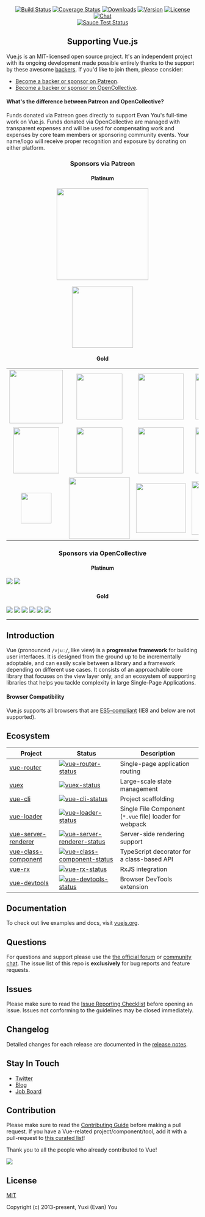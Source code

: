 <p align="center"><a href="https://vuejs.org" target="_blank"></a></p>

<p align="center">
  <a href="https://circleci.com/gh/vuejs/vue/tree/dev"><img src="https://img.shields.io/circleci/project/vuejs/vue/dev.svg" alt="Build Status"></a>
  <a href="https://codecov.io/github/vuejs/vue?branch=dev"><img src="https://img.shields.io/codecov/c/github/vuejs/vue/dev.svg" alt="Coverage Status"></a>
  <a href="https://www.npmjs.com/package/vue"><img src="https://img.shields.io/npm/dm/vue.svg" alt="Downloads"></a>
  <a href="https://www.npmjs.com/package/vue"><img src="https://img.shields.io/npm/v/vue.svg" alt="Version"></a>
  <a href="https://www.npmjs.com/package/vue"><img src="https://img.shields.io/npm/l/vue.svg" alt="License"></a>
  <a href="https://chat.vuejs.org/"><img src="https://img.shields.io/badge/chat-on%20discord-7289da.svg" alt="Chat">
  <br>
  <a href="https://saucelabs.com/u/vuejs"><img src="https://saucelabs.com/browser-matrix/vuejs.svg" alt="Sauce Test Status"></a>
</p>

<h2 align="center">Supporting Vue.js</h2>

Vue.js is an MIT-licensed open source project. It's an independent project with its ongoing development made possible entirely thanks to the support by these awesome [backers](https://github.com/vuejs/vue/blob/dev/BACKERS.md). If you'd like to join them, please consider:

- [Become a backer or sponsor on Patreon](https://www.patreon.com/evanyou).
- [Become a backer or sponsor on OpenCollective](https://opencollective.com/vuejs).

#### What's the difference between Patreon and OpenCollective?

Funds donated via Patreon goes directly to support Evan You's full-time work on Vue.js. Funds donated via OpenCollective are managed with transparent expenses and will be used for compensating work and expenses by core team members or sponsoring community events. Your name/logo will receive proper recognition and exposure by donating on either platform.

<h3 align="center">Sponsors via Patreon</h3>

<h4 align="center">Platinum</h4>

<p align="center">
  <a href="https://stdlib.com">
    <img width="240px" src="https://raw.githubusercontent.com/vuejs/vuejs.org/master/themes/vue/source/images/stdlib.png">
  </a>
  <br><br>
  <a href="https://xiaozhuanlan.com">
    <img width="160px" src="https://raw.githubusercontent.com/vuejs/cn.vuejs.org/master/themes/vue/source/images/xiaozhuanlan.png">
  </a>
</p>

<h4 align="center">Gold</h4>

<table>
  <tbody>
    <tr>
      <td align="center" valign="middle">
        <a href="https://deepstreamhub.com" target="_blank">
          <img width="140px" src="https://raw.githubusercontent.com/vuejs/vuejs.org/master/themes/vue/source/images/deepstream.png">
        </a>
      </td>
      <td align="center" valign="middle">
        <a href="https://jsfiddle.net/">
          <img width="120px" src="https://raw.githubusercontent.com/vuejs/vuejs.org/master/themes/vue/source/images/jsfiddle.png">
        </a>
      </td>
      <td align="center" valign="middle">
        <a href="https://laravel.com/">
          <img width="120px" src="https://raw.githubusercontent.com/vuejs/vuejs.org/master/themes/vue/source/images/laravel.png">
        </a>
      </td>
      <td align="center" valign="middle">
        <a href="https://chaitin.cn/">
          <img width="120px" src="https://raw.githubusercontent.com/vuejs/vuejs.org/master/themes/vue/source/images/chaitin.png">
        </a>
      </td>
      <td align="center" valign="middle">
        <a href="https://htmlburger.com/">
          <img width="120px" src="https://raw.githubusercontent.com/vuejs/vuejs.org/master/themes/vue/source/images/htmlburger.png">
        </a>
      </td>
      <td align="center" valign="middle">
        <a href="https://starter.someline.com/">
          <img width="120px" src="https://raw.githubusercontent.com/vuejs/vuejs.org/master/themes/vue/source/images/someline.png">
        </a>
      </td>
    </tr>
    <tr></tr>
    <tr>
      <td align="center" valign="middle">
        <a href="http://monterail.com/" target="_blank">
          <img width="120px" src="https://raw.githubusercontent.com/vuejs/vuejs.org/master/themes/vue/source/images/monterail.png">
        </a>
      </td>
      <td align="center" valign="middle">
        <a href="https://www.2mhost.com/" target="_blank">
          <img width="120px" src="https://raw.githubusercontent.com/vuejs/vuejs.org/master/themes/vue/source/images/2mhost.png">
        </a>
      </td>
      <td align="center" valign="middle">
        <a href="https://vuejsjob.com/?ref=vuejs" target="_blank">
          <img width="120px" src="https://raw.githubusercontent.com/vuejs/vuejs.org/master/themes/vue/source/images/vuejobs.png">
        </a>
      </td>
      <td align="center" valign="middle">
        <a href="https://leanpub.com/vuejs2" target="_blank">
          <img width="120px" src="https://raw.githubusercontent.com/vuejs/vuejs.org/master/themes/vue/source/images/tmvuejs2.png">
        </a>
      </td>
      <td align="center" valign="middle">
        <a href="https://component.io/" target="_blank">
          <img width="130px" src="https://raw.githubusercontent.com/vuejs/vuejs.org/master/themes/vue/source/images/component_io.png">
        </a>
      </td>
      <td align="center" valign="middle">
        <a href="https://www.v2ex.com/t/379389" target="_blank">
          <img width="130px" src="https://raw.githubusercontent.com/vuejs/vuejs.org/master/themes/vue/source/images/v2exer.png">
        </a>
      </td>
    </tr>
    <tr></tr>
    <tr>
      <td align="center" valign="middle">
        <a href="https://www.xfive.co/" target="_blank">
          <img width="80px" src="https://raw.githubusercontent.com/vuejs/vuejs.org/master/themes/vue/source/images/xfive.png">
        </a>
      </td>
      <td align="center" valign="middle">
        <a href="http://www.frontenddevelopermeetups.com/" target="_blank">
          <img width="160px" src="https://raw.githubusercontent.com/vuejs/vuejs.org/master/themes/vue/source/images/frontend-meetups.png">
        </a>
      </td>
      <td align="center" valign="middle">
        <a href="https://onsen.io/vue/" target="_blank">
          <img width="130px" src="https://raw.githubusercontent.com/vuejs/vuejs.org/master/themes/vue/source/images/onsen-ui.png">
        </a>
      </td>
      <td align="center" valign="middle">
        <a href="http://tooltwist.com" target="_blank">
          <img width="140px" src="https://raw.githubusercontent.com/vuejs/vuejs.org/master/themes/vue/source/images/tooltwist.png">
        </a>
      </td>
    </tr>
  </tbody>
</table>

<h3 align="center">Sponsors via OpenCollective</h3>

<h4 align="center">Platinum</h4>

<a href="https://opencollective.com/vuejs/platinumsponsor/0/website" target="_blank"><img src="https://opencollective.com/vuejs/platinumsponsor/0/avatar.svg"></a>
<a href="https://opencollective.com/vuejs/platinumsponsor/1/website" target="_blank"><img src="https://opencollective.com/vuejs/platinumsponsor/1/avatar.svg"></a>

<h4 align="center">Gold</h4>

<a href="https://opencollective.com/vuejs/goldsponsor/0/website" target="_blank"><img src="https://opencollective.com/vuejs/goldsponsor/0/avatar.svg"></a>
<a href="https://opencollective.com/vuejs/bronzesponsor/1/website" target="_blank"><img src="https://opencollective.com/vuejs/bronzesponsor/1/avatar.svg"></a>
<a href="https://opencollective.com/vuejs/goldsponsor/1/website" target="_blank"><img src="https://opencollective.com/vuejs/goldsponsor/1/avatar.svg"></a>
<a href="https://opencollective.com/vuejs/goldsponsor/2/website" target="_blank"><img src="https://opencollective.com/vuejs/goldsponsor/2/avatar.svg"></a>
<a href="https://opencollective.com/vuejs/goldsponsor/3/website" target="_blank"><img src="https://opencollective.com/vuejs/goldsponsor/3/avatar.svg"></a>
<a href="https://opencollective.com/vuejs/goldsponsor/4/website" target="_blank"><img src="https://opencollective.com/vuejs/goldsponsor/4
  /avatar.svg"></a>

---

## Introduction

Vue (pronounced `/vjuː/`, like view) is a **progressive framework** for building user interfaces. It is designed from the ground up to be incrementally adoptable, and can easily scale between a library and a framework depending on different use cases. It consists of an approachable core library that focuses on the view layer only, and an ecosystem of supporting libraries that helps you tackle complexity in large Single-Page Applications.

#### Browser Compatibility

Vue.js supports all browsers that are [ES5-compliant](http://kangax.github.io/compat-table/es5/) (IE8 and below are not supported).

## Ecosystem

| Project | Status | Description |
|---------|--------|-------------|
| [vue-router]          | [![vue-router-status]][vue-router-package] | Single-page application routing |
| [vuex]                | [![vuex-status]][vuex-package] | Large-scale state management |
| [vue-cli]             | [![vue-cli-status]][vue-cli-package] | Project scaffolding |
| [vue-loader]          | [![vue-loader-status]][vue-loader-package] | Single File Component (`*.vue` file) loader for webpack |
| [vue-server-renderer] | [![vue-server-renderer-status]][vue-server-renderer-package] | Server-side rendering support |
| [vue-class-component] | [![vue-class-component-status]][vue-class-component-package] | TypeScript decorator for a class-based API |
| [vue-rx]              | [![vue-rx-status]][vue-rx-package] | RxJS integration |
| [vue-devtools]        | [![vue-devtools-status]][vue-devtools-package] | Browser DevTools extension |

[vue-router]: https://github.com/vuejs/vue-router
[vuex]: https://github.com/vuejs/vuex
[vue-cli]: https://github.com/vuejs/vue-cli
[vue-loader]: https://github.com/vuejs/vue-loader
[vue-server-renderer]: https://github.com/vuejs/vue/tree/dev/packages/vue-server-renderer
[vue-class-component]: https://github.com/vuejs/vue-class-component
[vue-rx]: https://github.com/vuejs/vue-rx
[vue-devtools]:  https://github.com/vuejs/vue-devtools

[vue-router-status]: https://img.shields.io/npm/v/vue-router.svg
[vuex-status]: https://img.shields.io/npm/v/vuex.svg
[vue-cli-status]: https://img.shields.io/npm/v/vue-cli.svg
[vue-loader-status]: https://img.shields.io/npm/v/vue-loader.svg
[vue-server-renderer-status]: https://img.shields.io/npm/v/vue-server-renderer.svg
[vue-class-component-status]: https://img.shields.io/npm/v/vue-class-component.svg
[vue-rx-status]: https://img.shields.io/npm/v/vue-rx.svg
[vue-devtools-status]: https://img.shields.io/chrome-web-store/v/nhdogjmejiglipccpnnnanhbledajbpd.svg

[vue-router-package]: https://npmjs.com/package/vue-router
[vuex-package]: https://npmjs.com/package/vuex
[vue-cli-package]: https://npmjs.com/package/vue-cli
[vue-loader-package]: https://npmjs.com/package/vue-loader
[vue-server-renderer-package]: https://npmjs.com/package/vue-server-renderer
[vue-class-component-package]: https://npmjs.com/package/vue-class-component
[vue-rx-package]: https://npmjs.com/package/vue-rx
[vue-devtools-package]: https://chrome.google.com/webstore/detail/vuejs-devtools/nhdogjmejiglipccpnnnanhbledajbpd

## Documentation

To check out live examples and docs, visit [vuejs.org](https://vuejs.org).

## Questions

For questions and support please use the [the official forum](http://forum.vuejs.org) or [community chat](https://chat.vuejs.org/). The issue list of this repo is **exclusively** for bug reports and feature requests.

## Issues

Please make sure to read the [Issue Reporting Checklist](https://github.com/vuejs/vue/blob/dev/.github/CONTRIBUTING.md#issue-reporting-guidelines) before opening an issue. Issues not conforming to the guidelines may be closed immediately.

## Changelog

Detailed changes for each release are documented in the [release notes](https://github.com/vuejs/vue/releases).

## Stay In Touch

- [Twitter](https://twitter.com/vuejs)
- [Blog](https://medium.com/the-vue-point)
- [Job Board](https://vuejobs.com/?ref=vuejs)

## Contribution

Please make sure to read the [Contributing Guide](https://github.com/vuejs/vue/blob/dev/.github/CONTRIBUTING.md) before making a pull request. If you have a Vue-related project/component/tool, add it with a pull-request to [this curated list](https://github.com/vuejs/awesome-vue)!

Thank you to all the people who already contributed to Vue!

<a href="https://github.com/vuejs/vue/graphs/contributors"><img src="https://opencollective.com/vuejs/contributors.svg?width=890" /></a>


## License

[MIT](http://opensource.org/licenses/MIT)

Copyright (c) 2013-present, Yuxi (Evan) You
